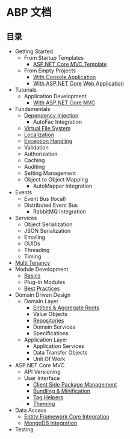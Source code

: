 ﻿# ABP 文档

## 目录

* Getting Started
  * From Startup Templates
    * [ASP.NET Core MVC Template](Getting-Started-AspNetCore-MVC-Template.md)
  * From Empty Projects
    *  <a href="Getting-Started-Console-Application.md" target="_blank">With Console Application</a>
    * <a href="Getting-Started-AspNetCore-Application.md" target="_blank">With ASP.NET Core Web Application</a>
* Tutorials
  * Application Development
    * [With ASP.NET Core MVC](Tutorials/AspNetCore-Mvc/Part-I.md)
* Fundamentals
  * <a href="Dependency-Injection.md" target="_blank">Dependency Injection</a>
    * AutoFac Integration
  * [Virtual File System](Virtual-File-System.md)
  * [Localization](Localization.md)
  * [Exception Handling](Exception-Handling.md)
  * Validation
  * Authorization
  * Caching
  * Auditing
  * Setting Management
  * Object to Object Mapping
    * AutoMapper Integration
* Events
  * Event Bus (local)
  * Distributed Event Bus
    * RabbitMQ Integration
* Services
  * Object Serialization
  * JSON Serialization
  * Emailing
  * GUIDs
  * Threading
  * Timing
* [Multi Tenancy](Multi-Tenancy.md)
* Module Development
  * <a href="Module-Development-Basics.md" target="_blank">Basics</a>
  * Plug-In Modules
  * [Best Practices](Best-Practices/Index.md)
* Domain Driven Design
  * Domain Layer
    * [Entities & Aggregate Roots](Entities.md)
    * Value Objects
    * [Repositories](Repositories.md)
    * Domain Services
    * Specifications
  * Application Layer
    * Application Services
    * Data Transfer Objects
    * Unit Of Work
* ASP.NET Core MVC
  * API Versioning
  * User Interface
    * [Client Side Package Management](AspNetCore/Client-Side-Package-Management.md)
    * [Bundling & Minification](AspNetCore/Bundling-Minification.md)
    * [Tag Helpers](Tag-Helpers.md)
    * [Theming](AspNetCore/Theming.md)
* Data Access
  * [Entity Framework Core Integration](Entity-Framework-Core.md)
  * [MongoDB Integration](MongoDB.md)
* Testing
